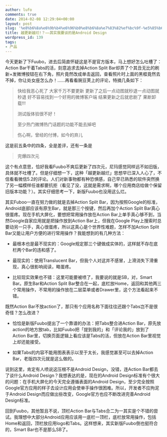 ```yaml
---
author: lufo
comments: true
date: 2014-02-08 12:29:04+00:00
layout: post
slug: '%e8%b6%8a%e6%9b%b4%e6%96%b0%e8%b6%8a%e7%83%82%ef%bc%9f-%e5%85%b6%e5%ae%9e%e6%88%91%e8%a6%81%e8%b0%88%e7%9a%84android-design'
title: 越更新越烂!？——其实我要谈的是Android Design
wordpress_id: 139
tags:
- 产品
---
```


今天更新了下Fuubo，进去后简直怀疑这是不是官方版本，马上想好怎么吐槽了：Action Bar干着Tabs的活，刻意追求去掉Action Split Bar却弄了个其丑无比的刷新+发微博按钮在右下角，照片竟然改成单击返回，查看照片时上面的黑框竟然去不掉，你让处女座怎么办！……再看看豌豆荚上的评论，特摘几条如下：


<blockquote>快给我恶心死了 大家千万不要更新 更新了之后一点动图就秒退一点动图就秒退 好不容易找到一个好用的微博客户端 结果更新之后就悲剧了 果断卸载!!!

测试版体验很不好！

至少热门微博热门话题的功能不能去掉吧

伤心啊，曾经的付博，如今的弃儿</blockquote>


这是前五条中的四条，全是差评，还有一条是


<blockquote>完爆四次元</blockquote>


这个有点意思，恰好我看Fuubo不爽后更新了四次元，尼玛感觉同样远不如旧版，具体就不吐槽了。但是仔细想一下，这种「越更新越烂」思想早已深入人心了，不信看看微信5.2的评论。人们对新事物都有种恐惧感，自己早已熟悉的软件突然换了另一幅模样任谁都要抗拒（看见了没，这就是需求啊，哪个应用商店给做个保留旧版本功能？）。其实仔细思考一下，新版Fuubo也没用这么烂。

其实Fuboo一直在努力做的就是去掉Action Split Bar，因为按照Google的标准，Android底部应该有原生Bar，就是那三个按键，然后再加个Action Split Bar真心很蛋疼。现在手机大屏化，要想把常用操作放在Action Bar上单手真心够不到，当然Google自家应用就是把操作放到Action Bar上，但我在Google Play上搜索时总要动另一只手，真心很蛋疼，所以这真心是个世界性难题，怎样不加Action Split Bar又能让用户方便的进行常用操作？我能想到的有几种方法：



	
  * 最根本也是最不现实的：Google规定那三个键做成实体的，这样就不存在底栏两个Bar的违和感了。

	
  * 最现实的：使用Translucent Bar，但我个人对这并不感冒，上滑消失下滑重现，真心很影响阅读，略蛋疼。

	
  * 比较现实效果也不错：这里可能要被喷了，我要说的就是SB，对，Smart Bar。原生Bar和Action Split Bar整合在一起，底栏放Home，返回和其他两三个常用操作，不常用的操作放在二层菜单或者Drawer里，这个方法看起来不错。


既然Action Bar不放action了，那只有个应用名称下面往往还跟个Tabs岂不是很奇怪？怎么改进？



	
  * 恰恰是新版Fuubo提出了一个靠谱的办法：把Tabs整合进Action Bar，原先放action的地方放tab，比如Fuubo把「提到我的」和「评论我的」放到了Action Bar里，切换页面逻辑上看应该是Tabs的活，但放在Action Bar里视觉上却还能接受。

	
  * 如果Tabs的内容不能用图表表示以至于太长，我感觉甚至可以去掉Action Bar，老版四次元就是这么做的。


说到这里，肯定有人喷说这压根不是Android Design，没错，连Action Bar都去了谈什么Android Design？我想表达的是，现在的Android Design标准有个很大的问题：在手机大屏化的今天完全遵循表面的Android Design，至少完全按照Google官方应用的样子去设计应用会使单手操作很困难。所以，开发者不应拘泥于Android Design而应做出些改变，Google官方也应不断改进完善Android Design标准。

回到Fuubo，其他暂且不说，顶栏Action Bar与Tabs合二为一其实是个不错的尝试。我理想中大部分Android应用应该用一底栏一顶栏，底栏放常用操作，包括Home和返回，顶栏放应用logo和Tabs。这样想来，其实新版Fuubo倒也挺符合的，Smart Bar也不是那么SB了。
